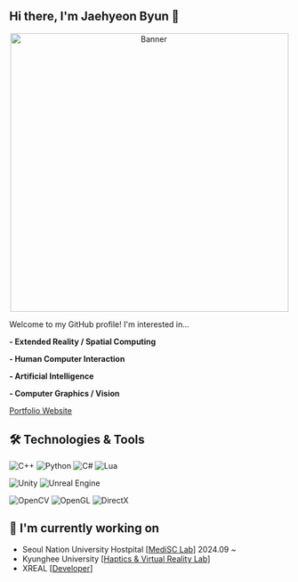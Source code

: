 ## Hi there, I'm Jaehyeon Byun 👋

<p align="center">
  <img src="https://www.wpunj.edu/irt/ctt/images/xr.jpg" alt="Banner" width="500" />
</p>

Welcome to my GitHub profile! I'm interested in...

**- Extended Reality / Spatial Computing**

**- Human Computer Interaction**

**- Artificial Intelligence**

**- Computer Graphics / Vision**

[Portfolio Website](https://ballistic-group-796.notion.site/7d0c9b7599564d978035c0bb77073dad?v=6f93571b83e14cf685761756ea176149&pvs=74)

## 🛠️ Technologies & Tools

![C++](https://img.shields.io/badge/C++-00599C?style=for-the-badge&logo=c%2B%2B&logoColor=white)
![Python](https://img.shields.io/badge/Python-3776AB?style=for-the-badge&logo=python&logoColor=white)
![C#](https://img.shields.io/badge/C%23-239120?style=for-the-badge&logo=c-sharp&logoColor=white)
![Lua](https://img.shields.io/badge/Lua-2C2D72?style=for-the-badge&logo=lua&logoColor=white)

![Unity](https://img.shields.io/badge/Unity-100000?style=for-the-badge&logo=unity&logoColor=white)
![Unreal Engine](https://img.shields.io/badge/Unreal-100000?style=for-the-badge&logo=unreal-engine&logoColor=white)

![OpenCV](https://img.shields.io/badge/OpenCV-27338e?style=for-the-badge&logo=OpenCV&logoColor=white)
![OpenGL](https://img.shields.io/badge/OpenGL-5586A4?style=for-the-badge&logo=opengl&logoColor=white)
![DirectX](https://img.shields.io/badge/DirectX-0078D6?style=for-the-badge&logo=directx&logoColor=white)

## 🔭 I'm currently working on
- Seoul Nation University Hostpital [[MediSC Lab](https://snuh.medisc.org/)] 2024.09 ~
- Kyunghee University [[Haptics & Virtual Reality Lab](http://haptics.khu.ac.kr/)]
- XREAL [[Developer](https://www.xreal.info/)]
